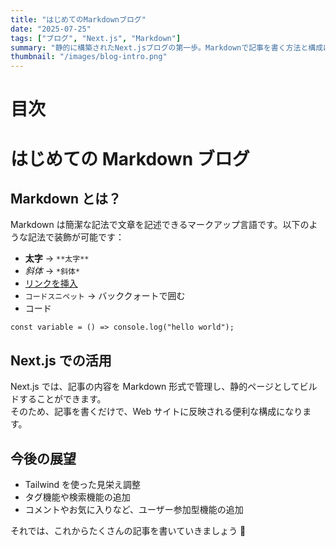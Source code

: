 ```yaml
---
title: "はじめてのMarkdownブログ"
date: "2025-07-25"
tags: ["ブログ", "Next.js", "Markdown"]
summary: "静的に構築されたNext.jsブログの第一歩。Markdownで記事を書く方法と構成について。"
thumbnail: "/images/blog-intro.png"
---
```


# 目次

# はじめての Markdown ブログ

## Markdown とは？

Markdown は簡潔な記法で文章を記述できるマークアップ言語です。以下のような記法で装飾が可能です：

- **太字** → `**太字**`
- _斜体_ → `*斜体*`
- [リンクを挿入](https://example.com)
- `コードスニペット` → バッククォートで囲む
- コード

```tsx
const variable = () => console.log("hello world");
```

## Next.js での活用

Next.js では、記事の内容を Markdown 形式で管理し、静的ページとしてビルドすることができます。  
そのため、記事を書くだけで、Web サイトに反映される便利な構成になります。

## 今後の展望

- Tailwind を使った見栄え調整
- タグ機能や検索機能の追加
- コメントやお気に入りなど、ユーザー参加型機能の追加

それでは、これからたくさんの記事を書いていきましょう 🚀
